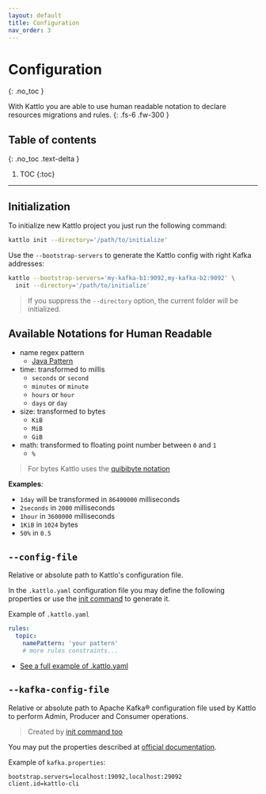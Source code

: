```yaml
---
layout: default
title: Configuration
nav_order: 3
---
```


# Configuration
{: .no_toc }

With Kattlo you are able to use human readable notation to declare resources
migrations and rules.
{: .fs-6 .fw-300 }

## Table of contents
{: .no_toc .text-delta }

1. TOC
{:toc}

---

## Initialization

To initialize new Kattlo project you just run the following command:

```bash
kattlo init --directory='/path/to/initialize'
```

Use the `--bootstrap-servers` to generate the Kattlo config
with right Kafka addresses:

```bash
kattlo --bootstrap-servers='my-kafka-b1:9092,my-kafka-b2:9092' \
  init --directory='/path/to/initialize'
```

> If you suppress the `--directory` option, the current folder will be
initialized.

## Available Notations for Human Readable

- name regex pattern
  - [Java Pattern](https://docs.oracle.com/en/java/javase/11/docs/api/java.base/java/util/regex/Pattern.html)
- time: transformed to millis
  - `seconds` or `second`
  - `minutes` or `minute`
  - `hours` or `hour`
  - `days` or `day`
- size: transformed to bytes
  - `KiB`
  - `MiB`
  - `GiB`
- math: transformed to floating point number between `0` and `1`
  - `%`

> For bytes Kattlo uses the [quibibyte notation](https://en.wikipedia.org/wiki/Byte#Multiple-byte_units)

__Examples__:

- `1day` will be transformed in `86400000` milliseconds
- `2seconds` in `2000` milliseconds
- `1hour` in `3600000` milliseconds
- `1KiB` in `1024` bytes
- `50%` in `0.5`

## `--config-file`

Relative or absolute path to Kattlo's configuration file.

In the `.kattlo.yaml` configuration file you may define the following
properties or use the [init command](#initialization) to generate it.

Example of `.kattlo.yaml`

```yaml
rules:
  topic:
    namePattern: 'your pattern'
    # more rules constraints...
```

- [See a full example of .kattlo.yaml](https://github.com/kattlo/kattlo-cli/blob/main/examples/topic/rules/human/.kattlo.yaml)

## `--kafka-config-file`

Relative or absolute path to Apache Kafka® configuration file used by
Kattlo to perform Admin, Producer and Consumer operations.

> Created by [init command too](#initialization)

You may put the properties described at
[official documentation](https://kafka.apache.org/documentation/#adminclientconfigs).

Example of `kafka.properties`:

```properties
bootstrap.servers=localhost:19092,localhost:29092
client.id=kattlo-cli
```